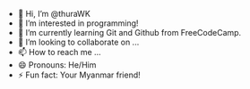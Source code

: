 - 👋 Hi, I’m @thuraWK
- 👀 I’m interested in programming!
- 🌱 I’m currently learning Git and Github from FreeCodeCamp.
- 💞️ I’m looking to collaborate on ...
- 📫 How to reach me ...
- 😄 Pronouns: He/Him
- ⚡ Fun fact: Your Myanmar friend!
<!---
thuraWK/thuraWK is a ✨ special ✨ repository because its `README.md` (this file) appears on your GitHub profile.
You can click the Preview link to take a look at your changes.
--->
